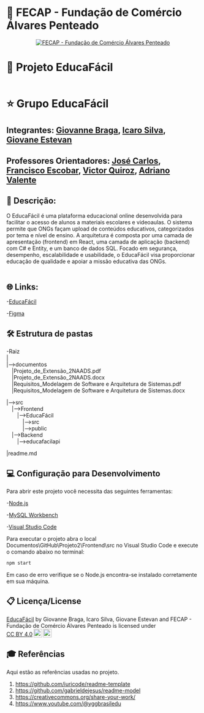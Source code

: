 # 💚 FECAP - Fundação de Comércio Álvares Penteado

<p align="center">
<a href= "https://www.fecap.br/"><img src="https://encrypted-tbn0.gstatic.com/images?q=tbn:ANd9GcRhZPrRa89Kma0ZZogxm0pi-tCn_TLKeHGVxywp-LXAFGR3B1DPouAJYHgKZGV0XTEf4AE&usqp=CAU" alt="FECAP - Fundação de Comércio Álvares Penteado" border="0"></a>
</p>


# 📘 Projeto EducaFácil
<p align="center">
<a href= ""><img src="https://img.freepik.com/psd-gratuitas/ilustracao-3d-para-leitura-com-livros-essenciais_23-2151295076.jpg" alt="" border="0"></a>
</p>

# ⭐ Grupo EducaFácil

## Integrantes: <a href="https://www.linkedin.com/in/giovanne-braga-0a4288280/">Giovanne Braga</a>, <a href="https://www.linkedin.com/in/icaro-luis-dellalo-silva-b8ab60304/">Icaro Silva</a>, <a href="https://www.linkedin.com/in/giovane-estevan-santos-ramos/">Giovane Estevan</a>

## Professores Orientadores: <a href="https://www.linkedin.com/in/jos%C3%A9-carlos-buesso-jr-15462234/">José Carlos</a>, <a href="https://www.linkedin.com/in/francisco-escobar/">Francisco Escobar</a>, <a href="https://www.linkedin.com/in/victorbarq/">Victor Quiroz</a>, <a href="https://www.linkedin.com/in/adriano-valente-534576135/">Adriano Valente</a>

## 📜 Descrição:

O EducaFácil é uma plataforma educacional online desenvolvida para facilitar o acesso de alunos a materiais escolares e videoaulas. O sistema permite que ONGs façam upload de conteúdos educativos, categorizados por tema e nível de ensino. A arquitetura é composta por uma camada de apresentação (frontend) em React, uma camada de aplicação (backend) com C# e Entity, e um banco de dados SQL. Focado em segurança, desempenho, escalabilidade e usabilidade, o EducaFácil visa proporcionar educação de qualidade e apoiar a missão educativa das ONGs.
<br><br>

## 🌐 Links:

<p>-<a href="https://educafacil.netlify.app">EducaFácil</a></p>
<p>-<a href="https://www.figma.com/design/isxIFqF9DUj6ln5EzYv3Ab/Site_PI?node-id=0-1&t=misdRTJAiUWgafaZ-1">Figma</a></p>

## 🛠 Estrutura de pastas

-Raiz<br>
|<br>
|-->documentos<br>
 &emsp;|Projeto_de_Extensão_2NAADS.pdf<br>
 &emsp;|Projeto_de_Extensão_2NAADS.docx<br>
 &emsp;|Requisitos_Modelagem de Software e Arquitetura de Sistemas.pdf<br>
 &emsp;|Requisitos_Modelagem de Software e Arquitetura de Sistemas.docx<br>
 
|-->src<br>
 &emsp;|-->Frontend<br>
 &emsp;&emsp;|-->EducaFácil<br>
 &emsp;&emsp;&emsp;|-->src<br>
 &emsp;&emsp;&emsp;|-->public<br>
 &emsp;|-->Backend<br>
 &emsp;&emsp;|-->educafacilapi<br>

|readme.md<br>

## 💻 Configuração para Desenvolvimento

Para abrir este projeto você necessita das seguintes ferramentas:

<p>-<a href="https://nodejs.org/en">Node.js</a></p>
<p>-<a href="https://www.mysql.com/">MySQL Workbench</a></p>
<p>-<a href="https://code.visualstudio.com/">Visual Studio Code</a></p>

<P>Para executar o projeto abra o local Documentos\GitHub\Projeto2\Frontend\src no Visual Studio Code e execute o comando abaixo no terminal:</P>

```sh
npm start
```
<P>Em caso de erro verifique se o Node.js encontra-se instalado corretamente em sua máquina.</P>

## 📋 Licença/License

  <p xmlns:cc="http://creativecommons.org/ns#" xmlns:dct="http://purl.org/dc/terms/"><a property="dct:title" rel="cc:attributionURL" href="https://github.com/2024-1-NADS2/Projeto2">EducaFácil</a> by <span property="cc:attributionName">Giovanne Braga, Icaro Silva, Giovane Estevan and FECAP - Fundação de Comércio Álvares Penteado</span> is licensed under <a href="https://creativecommons.org/licenses/by/4.0/?ref=chooser-v1" target="_blank" rel="license noopener noreferrer" style="display:inline-block;">CC BY 4.0<img style="height:22px!important;margin-left:3px;vertical-align:text-bottom;" src="https://mirrors.creativecommons.org/presskit/icons/cc.svg?ref=chooser-v1" alt=""><img style="height:22px!important;margin-left:3px;vertical-align:text-bottom;" src="https://mirrors.creativecommons.org/presskit/icons/by.svg?ref=chooser-v1" alt=""></a></p> 

## 🎓 Referências

Aqui estão as referências usadas no projeto.

1. <https://github.com/iuricode/readme-template>
2. <https://github.com/gabrieldejesus/readme-model>
3. <https://creativecommons.org/share-your-work/>
4. <https://www.youtube.com/@yggbrasiledu>
